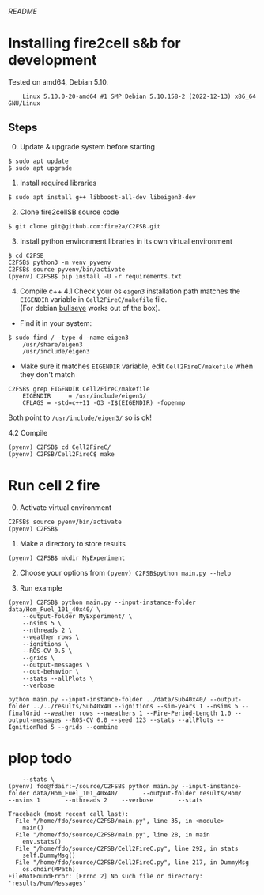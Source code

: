 _README_

# Installing fire2cell s&b for development
Tested on amd64, Debian 5.10.
```
	Linux 5.10.0-20-amd64 #1 SMP Debian 5.10.158-2 (2022-12-13) x86_64 GNU/Linux
```

## Steps
0. Update & upgrade system before starting
```
$ sudo apt update
$ sudo apt upgrade
```

1. Install required libraries
```
$ sudo apt install g++ libboost-all-dev libeigen3-dev
```

2. Clone fire2cellSB source code
```
$ git clone git@github.com:fire2a/C2FSB.git
```

3. Install python environment libraries in its own virtual environment
```
$ cd C2FSB
C2FSB$ python3 -m venv pyvenv
C2FSB$ source pyvenv/bin/activate
(pyenv) C2FSB$ pip install -U -r requirements.txt
```  

4. Compile c++ 
4.1 Check your os `eigen3` installation path matches the `EIGENDIR` variable in `Cell2FireC/makefile` file.  
(For debian [bullseye](https://packages.debian.org/bullseye/all/libeigen3-dev/filelist) works out of the box). 

- Find it in your system:
```
$ sudo find / -type d -name eigen3
	/usr/share/eigen3
	/usr/include/eigen3
```
- Make sure it matches `EIGENDIR` variable, edit `Cell2FireC/makefile` when they don't match
```
C2FSB$ grep EIGENDIR Cell2FireC/makefile
	EIGENDIR     = /usr/include/eigen3/
	CFLAGS = -std=c++11 -O3 -I$(EIGENDIR) -fopenmp
```
Both point to `/usr/include/eigen3/` so is ok!

4.2 Compile
```
(pyenv) C2FSB$ cd Cell2FireC/
(pyenv) C2FSB/Cell2FireC$ make
```

# Run cell 2 fire
0. Activate virtual environment
```
C2FSB$ source pyenv/bin/activate
(pyenv) C2FSB$
```
1. Make a directory to store results
```
(pyenv) C2FSB$ mkdir MyExperiment
```
2. Choose your options from `(pyenv) C2FSB$python main.py --help`

3. Run example
```
(pyenv) C2FSB$ python main.py --input-instance-folder data/Hom_Fuel_101_40x40/ \
	--output-folder MyExperiment/ \
	--nsims 5 \
	--nthreads 2 \
	--weather rows \
	--ignitions \
	--ROS-CV 0.5 \
	--grids \
	--output-messages \
	--out-behavior \
 	--stats --allPlots \
	--verbose

python main.py --input-instance-folder ../data/Sub40x40/ --output-folder ../../results/Sub40x40 --ignitions --sim-years 1 --nsims 5 --finalGrid --weather rows --nweathers 1 --Fire-Period-Length 1.0 --output-messages --ROS-CV 0.0 --seed 123 --stats --allPlots --IgnitionRad 5 --grids --combine

```

# plop todo
```
	--stats \
(pyenv) fdo@fdair:~/source/C2FSB$ python main.py --input-instance-folder data/Hom_Fuel_101_40x40/       --output-folder results/Hom/      --nsims 1       --nthreads 2    --verbose       --stats

Traceback (most recent call last):
  File "/home/fdo/source/C2FSB/main.py", line 35, in <module>
    main()
  File "/home/fdo/source/C2FSB/main.py", line 28, in main
    env.stats()
  File "/home/fdo/source/C2FSB/Cell2FireC.py", line 292, in stats
    self.DummyMsg()
  File "/home/fdo/source/C2FSB/Cell2FireC.py", line 217, in DummyMsg
    os.chdir(MPath)
FileNotFoundError: [Errno 2] No such file or directory: 'results/Hom/Messages'
```
